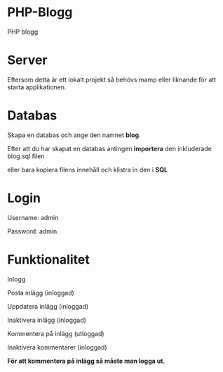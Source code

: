 # PHP-Blogg
PHP blogg

<h1>Server</h1>
<p>Eftersom detta är ett lokalt projekt så behövs mamp eller liknande för att starta applikationen.</p>

<h1>Databas</h1>
<p>Skapa en databas och ange den namnet <strong>blog</strong>.</p> 
<p>Efter att du har skapat en databas antingen <strong>importera</strong> den inkluderade blog.sql filen</p>
<p>eller bara kopiera filens innehåll och klistra in den i <strong>SQL</strong></p>

<h1>Login</h1>
<p>Username: admin</p>
<p>Password: admin</p>

<h1>Funktionalitet</h1>
<p>Inlogg</p>
<p>Posta inlägg (inloggad)</p>
<p>Uppdatera inlägg (inloggad)</p>
<p>Inaktivera inlägg (inloggad)</p>
<p>Kommentera på inlägg (utloggad)</p>
<p>Inaktivera kommentarer (inloggad)</p>
<Strong>För att kommentera på inlägg så måste man logga ut.</Strong>
